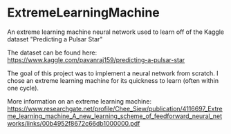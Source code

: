 # ExtremeLearningMachine
An extreme learning machine neural network used to learn off of the Kaggle dataset "Predicting a Pulsar Star"

The dataset can be found here: https://www.kaggle.com/pavanraj159/predicting-a-pulsar-star

The goal of this project was to implement a neural network from scratch. I chose an extreme learning machine for its quickness to learn (often within one cycle).

More information on an extreme learning machine: https://www.researchgate.net/profile/Chee_Siew/publication/4116697_Extreme_learning_machine_A_new_learning_scheme_of_feedforward_neural_networks/links/00b4952f8672c66db1000000.pdf
